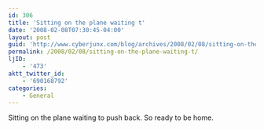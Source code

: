 ```yaml
---
id: 306
title: 'Sitting on the plane waiting t'
date: '2008-02-08T07:30:45-04:00'
layout: post
guid: 'http://www.cyberjunx.com/blog/archives/2008/02/08/sitting-on-the-plane-waiting-t/'
permalink: /2008/02/08/sitting-on-the-plane-waiting-t/
ljID:
    - '473'
aktt_twitter_id:
    - '690168792'
categories:
    - General
---
```


Sitting on the plane waiting to push back. So ready to be home.